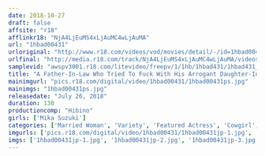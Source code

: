```yaml
---
date: 2018-10-27
draft: false
affsite: "r18"
afflinkr18: "NjA4LjEuMS4xLjAuMC4wLjAuMA"
url: "1hbad00431"
urloriginal: "http://www.r18.com/videos/vod/movies/detail/-/id=1hbad00431"
urlfinal: "http://media.r18.com/track/NjA4LjEuMS4xLjAuMC4wLjAuMA/videos/vod/movies/detail/-/id=1hbad00431"
samplevid: "awspv3001.r18.com/litevideo/freepv/1/1hb/1hbad431/1hbad431_dmb_w.mp4"
title: "A Father-In-Law Who Tried To Fuck With His Arrogant Daughter-In-Law She Was So Tough He Couldn't Rape Her, But One Day, He Caught Her Getting Raped By An Ex-Boyfriend, And Instead Of Rescuing Her, He Jumped In And Fucked Her Too Mika Suzuki"
mainimgurl: "pics.r18.com/digital/video/1hbad00431/1hbad00431ps.jpg"
mainimgs: "1hbad00431ps.jpg"
releasedate: "July 26, 2018"
duration: 130
productioncomp: "Hibino"
girls: ['Mika Suzuki']
categories: ['Married Woman', 'Variety', 'Featured Actress', 'Cowgirl', 'Hi-Def']
imgurls: ['pics.r18.com/digital/video/1hbad00431/1hbad00431jp-1.jpg', 'pics.r18.com/digital/video/1hbad00431/1hbad00431jp-2.jpg', 'pics.r18.com/digital/video/1hbad00431/1hbad00431jp-3.jpg', 'pics.r18.com/digital/video/1hbad00431/1hbad00431jp-4.jpg', 'pics.r18.com/digital/video/1hbad00431/1hbad00431jp-5.jpg', 'pics.r18.com/digital/video/1hbad00431/1hbad00431jp-6.jpg', 'pics.r18.com/digital/video/1hbad00431/1hbad00431jp-7.jpg', 'pics.r18.com/digital/video/1hbad00431/1hbad00431jp-8.jpg', 'pics.r18.com/digital/video/1hbad00431/1hbad00431jp-9.jpg', 'pics.r18.com/digital/video/1hbad00431/1hbad00431jp-10.jpg', 'pics.r18.com/digital/video/1hbad00431/1hbad00431jp-11.jpg', 'pics.r18.com/digital/video/1hbad00431/1hbad00431jp-12.jpg', 'pics.r18.com/digital/video/1hbad00431/1hbad00431jp-13.jpg', 'pics.r18.com/digital/video/1hbad00431/1hbad00431jp-14.jpg', 'pics.r18.com/digital/video/1hbad00431/1hbad00431jp-15.jpg', 'pics.r18.com/digital/video/1hbad00431/1hbad00431jp-16.jpg', 'pics.r18.com/digital/video/1hbad00431/1hbad00431jp-17.jpg', 'pics.r18.com/digital/video/1hbad00431/1hbad00431jp-18.jpg', 'pics.r18.com/digital/video/1hbad00431/1hbad00431jp-19.jpg', 'pics.r18.com/digital/video/1hbad00431/1hbad00431jp-20.jpg']
imgs: ['1hbad00431jp-1.jpg', '1hbad00431jp-2.jpg', '1hbad00431jp-3.jpg', '1hbad00431jp-4.jpg', '1hbad00431jp-5.jpg', '1hbad00431jp-6.jpg', '1hbad00431jp-7.jpg', '1hbad00431jp-8.jpg', '1hbad00431jp-9.jpg', '1hbad00431jp-10.jpg', '1hbad00431jp-11.jpg', '1hbad00431jp-12.jpg', '1hbad00431jp-13.jpg', '1hbad00431jp-14.jpg', '1hbad00431jp-15.jpg', '1hbad00431jp-16.jpg', '1hbad00431jp-17.jpg', '1hbad00431jp-18.jpg', '1hbad00431jp-19.jpg', '1hbad00431jp-20.jpg']
---
```

